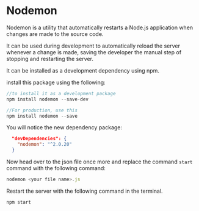 # Nodemon

Nodemon is a utility that automatically restarts a Node.js application when changes are made to the source code. 

It can be used during development to automatically reload the server whenever a change is made, saving the developer the manual step of stopping and restarting the server. 

It can be installed as a development dependency using npm.


install this package using the following:

```js
//to install it as a development package
npm install nodemon --save-dev

//For production, use this
npm install nodemon --save
```
You will notice the new dependency package:

```json
  "devDependencies": {
    "nodemon": "^2.0.20"
  }
```

Now head over to the json file once more and replace the command `start` command with the following command:

```js
nodemon <your file name>.js
```

Restart the server with the following command in the terminal. 

```
npm start
```


